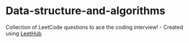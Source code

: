 # Data-structure-and-algorithms
Collection of LeetCode questions to ace the coding interview! - Created using [LeetHub](https://github.com/QasimWani/LeetHub)
